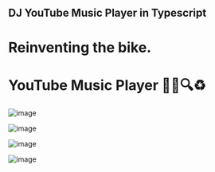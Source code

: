 ## DJ YouTube Music Player in Typescript

# Reinventing the bike.

# YouTube Music Player 🎉✅🔍♻️

![image](https://github.com/user-attachments/assets/79436368-2b84-490b-bf64-a3e9936a680c)

![image](https://github.com/user-attachments/assets/64770f3d-cab1-4994-a5bd-bd735425c660)

![image](https://github.com/user-attachments/assets/00202869-5ddd-4378-8a0f-2a5a65e43098)

![image](https://github.com/user-attachments/assets/b6e83049-55f9-45b2-b32b-e18388f204d9)
